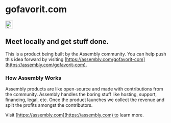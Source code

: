 # gofavorit.com

<a href="https://assembly.com/gofavorit-com/bounties"><img src="https://asm-badger.herokuapp.com/gofavorit-com/badges/tasks.svg" height="24px" alt="Open Tasks" /></a>

## Meet locally and get stuff done.

This is a product being built by the Assembly community. You can help push this idea forward by visiting [https://assembly.com/gofavorit-com](https://assembly.com/gofavorit-com).

### How Assembly Works

Assembly products are like open-source and made with contributions from the community. Assembly handles the boring stuff like hosting, support, financing, legal, etc. Once the product launches we collect the revenue and split the profits amongst the contributors.

Visit [https://assembly.com](https://assembly.com) to learn more.
